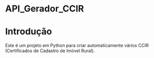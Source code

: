 # API_Gerador_CCIR

# Introdução
Este é um projeto em Python para criar automaticamente vários CCIR (Certificados de Cadastro de Imóvel Rural).

